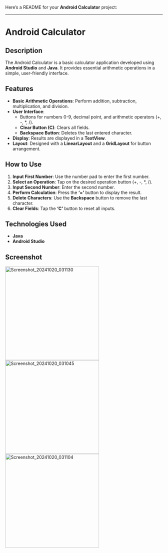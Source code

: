 Here’s a README for your **Android Calculator** project:  

---

# Android Calculator  

## Description  
The Android Calculator is a basic calculator application developed using **Android Studio** and **Java**. It provides essential arithmetic operations in a simple, user-friendly interface.  

## Features  
- **Basic Arithmetic Operations**: Perform addition, subtraction, multiplication, and division.  
- **User Interface**:  
  - Buttons for numbers 0-9, decimal point, and arithmetic operators (+, -, *, /).  
  - **Clear Button (C)**: Clears all fields.  
  - **Backspace Button**: Deletes the last entered character.  
- **Display**: Results are displayed in a **TextView**.  
- **Layout**: Designed with a **LinearLayout** and a **GridLayout** for button arrangement.  

## How to Use  
1. **Input First Number**: Use the number pad to enter the first number.  
2. **Select an Operation**: Tap on the desired operation button (+, -, *, /).  
3. **Input Second Number**: Enter the second number.  
4. **Perform Calculation**: Press the **‘=’** button to display the result.  
5. **Delete Characters**: Use the **Backspace** button to remove the last character.  
6. **Clear Fields**: Tap the **‘C’** button to reset all inputs.  

## Technologies Used  
- **Java**  
- **Android Studio**
  
## Screenshot
<img src="https://github.com/user-attachments/assets/f893eb98-1623-4dbf-8d80-81ab64cf1fd0" width="300" alt="Screenshot_20241020_031130">
<img src="https://github.com/user-attachments/assets/dc228360-9e5f-44ae-a567-de9f842f1f1d" width="300" alt="Screenshot_20241020_031045">
<img src="https://github.com/user-attachments/assets/1e44d61e-c965-4c31-bba5-5912d4fe4327" width="300" alt="Screenshot_20241020_031104">
